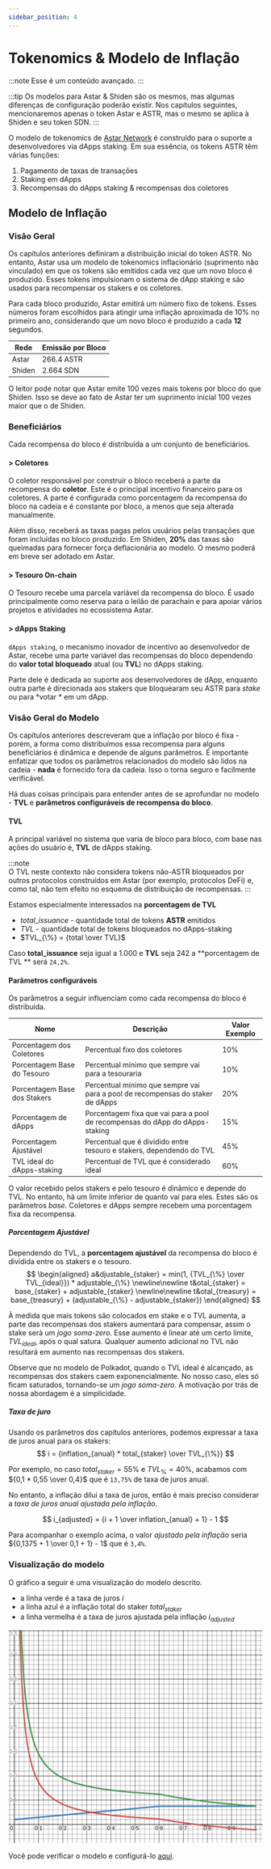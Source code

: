 ```yaml
---
sidebar_position: 4
---
```


# Tokenomics & Modelo de Inflação

:::note
Esse é um conteúdo avançado.
:::

:::tip
Os modelos para Astar & Shiden são os mesmos, mas algumas diferenças de configuração poderão existir. Nos capítulos seguintes, mencionaremos apenas o token Astar e ASTR, mas o mesmo se aplica à Shiden e seu token SDN.
:::

O modelo de tokenomics de [Astar Network][] é construído para o suporte a desenvolvedores via dApps staking. Em sua essência, os tokens ASTR têm várias funções:

1. Pagamento de taxas de transações
2. Staking em dApps
3. Recompensas do dApps staking & recompensas dos coletores

## Modelo de Inflação

### Visão Geral

Os capítulos anteriores definiram a distribuição inicial do token ASTR. No entanto, Astar usa um modelo de tokenomics inflacionário (suprimento não vinculado) em que os tokens são emitidos cada vez que um novo bloco é produzido. Esses tokens impulsionam o sistema de dApp staking e são usados para recompensar os stakers e os coletores.

Para cada bloco produzido, Astar emitirá um número fixo de tokens. Esses números foram escolhidos para atingir uma inflação aproximada de 10% no primeiro ano, considerando que um novo bloco é produzido a cada **12** segundos.

| Rede   | Emissão por Bloco |
| ------ | ----------------- |
| Astar  | 266.4 ASTR        |
| Shiden | 2.664 SDN         |

O leitor pode notar que Astar emite 100 vezes mais tokens por bloco do que Shiden. Isso se deve ao fato de Astar ter um suprimento inicial 100 vezes maior que o de Shiden.

### Beneficiários

Cada recompensa do bloco é distribuída a um conjunto de beneficiários. ​
#### > Coletores

O coletor responsável por construir o bloco receberá a parte da recompensa do **coletor**. Este é o principal incentivo financeiro para os coletores. A parte é configurada como porcentagem da recompensa do bloco na cadeia e é constante por bloco, a menos que seja alterada manualmente.

Além disso, receberá as taxas pagas pelos usuários pelas transações que foram incluídas no bloco produzido. Em Shiden, **20%** das taxas são queimadas para fornecer força deflacionária ao modelo. O mesmo poderá em breve ser adotado em Astar.

#### > Tesouro On-chain

O Tesouro recebe uma parcela variável da recompensa do bloco. É usado principalmente como reserva para o leilão de parachain e para apoiar vários projetos e atividades no ecossistema Astar.

#### > dApps Staking

`dApps staking`, o mecanismo inovador de incentivo ao desenvolvedor de Astar, recebe uma parte variável das recompensas do bloco dependendo do **valor total bloqueado** atual (ou **TVL**) no dApps staking.

Parte dele é dedicada ao suporte aos desenvolvedores de dApp, enquanto outra parte é direcionada aos stakers que bloquearam seu ASTR para *stake* ou para *votar * em um dApp.

### Visão Geral do Modelo

Os capítulos anteriores descreveram que a inflação por bloco é fixa - porém, a forma como distribuímos essa recompensa para alguns beneficiários é dinâmica e depende de alguns parâmetros. É importante enfatizar que todos os parâmetros relacionados do modelo são lidos na cadeia - **nada** é fornecido fora da cadeia. Isso o torna seguro e facilmente verificável.

Há duas coisas principais para entender antes de se aprofundar no modelo - **TVL** e **parâmetros configuráveis de recompensa do bloco**.

#### TVL

A principal variável no sistema que varia de bloco para bloco, com base nas ações do usuário é, **TVL** de dApps staking. 

:::note  
O TVL neste contexto não considera tokens não-ASTR bloqueados por outros protocolos construídos em Astar (por exemplo, protocolos DeFi) e, como tal, não tem efeito no esquema de distribuição de recompensas.
:::

Estamos especialmente interessados na **porcentagem de TVL**
- $total\_issuance$ - quantidade total de tokens **ASTR** emitidos
- $TVL$ - quantidade total de tokens bloqueados no dApps-staking
- $TVL_{\%} = {total \over TVL}$

Caso **total_issuance** seja igual a 1.000 e **TVL** seja 242 a **porcentagem de TVL ** será `24,2%`.

#### Parâmetros configuráveis

Os parâmetros a seguir influenciam como cada recompensa do bloco é distribuída.

| Nome                         | Descrição                                                                      | Valor Exemplo |
| ---------------------------- | ------------------------------------------------------------------------------ | ------------- |
| Porcentagem dos Coletores    | Percentual fixo dos coletores                                                  | 10%           |
| Porcentagem Base do Tesouro  | Percentual mínimo que sempre vai para a tesouraria                             | 10%           |
| Porcentagem Base dos Stakers | Percentual mínimo que sempre vai para a pool de recompensas do staker de dApps | 20%           |
| Porcentagem de dApps         | Porcentagem fixa que vai para a pool de recompensas do dApp do dApps-staking   | 15%           |
| Porcentagem Ajustável        | Percentual que é dividido entre tesouro e stakers, dependendo do TVL           | 45%           |
| TVL ideal do dApps-staking   | Percentual de TVL que é considerado ideal                                      | 60%           |

O valor recebido pelos stakers e pelo tesouro é dinâmico e depende do TVL. No entanto, há um limite inferior de quanto vai para eles. Estes são os parâmetros *base*. Coletores e dApps sempre recebem uma porcentagem fixa da recompensa.

##### Porcentagem Ajustável

Dependendo do TVL, a **porcentagem ajustável** da recompensa do bloco é dividida entre os stakers e o tesouro.
$$
\begin{aligned}
a&djustable_{staker} = min(1, {TVL_{\%} \over TVL_{ideal}}) * adjustable_{\%}
\newline\newline
t&otal_{staker} = base_{staker} + adjustable_{staker}
\newline\newline
t&otal_{treasury} = base_{treasury} + (adjustable_{\%} - adjustable_{staker})
\end{aligned}
$$

À medida que mais tokens são colocados em stake e o TVL aumenta, a parte das recompensas dos stakers aumentará para compensar, assim o stake será um *jogo soma-zero*. Esse aumento é linear até um certo limite, $TVL_{ideal}$, após o qual satura. Qualquer aumento adicional no TVL não resultará em aumento nas recompensas dos stakers.

Observe que no modelo de Polkadot, quando o TVL ideal é alcançado, as recompensas dos stakers caem exponencialmente. No nosso caso, eles só ficam saturados, tornando-se um *jogo soma-zero*. A motivação por trás de nossa abordagem é a simplicidade.

##### Taxa de juro

Usando os parâmetros dos capítulos anteriores, podemos expressar a taxa de juros anual para os stakers:
$$
i = {inflation_{anual} * total_{staker} \over TVL_{\%}}
$$

Por exemplo, no caso $total_{staker} = 55\%$ e $TVL_{\%} = 40\%$, acabamos com ${0,1 * 0,55 \over 0,4}$ que é `13,75%` de taxa de juros anual.

No entanto, a inflação dilui a taxa de juros, então é mais preciso considerar a *taxa de juros anual ajustada pela inflação*.

$$
i_{adjusted} = {i + 1 \over inflation_{anual} + 1} - 1
$$

Para acompanhar o exemplo acima, o valor *ajustado pela inflação* seria ${0,1375 + 1 \over 0,1 + 1} - 1$ que é `3,4%`.

### Visualização do modelo

O gráfico a seguir é uma visualização do modelo descrito.

* a linha verde é a taxa de juros $i$
* a linha azul é a inflação total do staker $total_{staker}$
* a linha vermelha é a taxa de juros ajustada pela inflação $i_{adjusted}$

![tokenomics_model_visualização](img/tokenomics_1.png)

Você pode verificar o modelo e configurá-lo [aqui](https://www.desmos.com/calculator/cjjkt6smk5).

[Astar Network]: https://astar.network/
